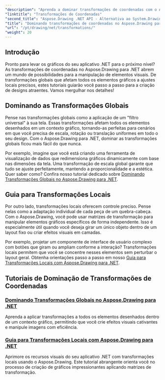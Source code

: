 ```yaml
---
"description": "Aprenda a dominar transformações de coordenadas com o Aspose.Drawing para .NET. Descubra como implementar transformações globais e locais para obter excelência visual."
"linktitle": "Transformações de Coordenadas"
"second_title": "Aspose.Drawing .NET API - Alternativa ao System.Drawing.Common"
"title": "Dominando transformações de coordenadas no Aspose.Drawing para .NET"
"url": "/pt/drawing/net/transformations/"
"weight": 20
---
```


## Introdução

Pronto para levar os gráficos do seu aplicativo .NET para o próximo nível? As transformações de coordenadas no Aspose.Drawing para .NET abrem um mundo de possibilidades para a manipulação de elementos visuais. De transformações globais que afetam todos os elementos gráficos a ajustes locais precisos, estes tutoriais guiarão você passo a passo para a criação de designs atraentes. Vamos mergulhar nos detalhes!

## Dominando as Transformações Globais

Pense nas transformações globais como a aplicação de um "filtro universal" à sua tela. Essas transformações afetam todos os elementos desenhados em um contexto gráfico, tornando-as perfeitas para cenários em que você precisa de escala, rotação ou translação uniformes em todo o seu design. Com o Aspose.Drawing para .NET, dominar as transformações globais ficou mais fácil do que nunca.

Por exemplo, imagine que você está criando uma ferramenta de visualização de dados que redimensiona gráficos dinamicamente com base nas dimensões da tela. Uma transformação de escala global garante que tudo se ajuste perfeitamente, mantendo a proporcionalidade e a estética. Quer saber como? Confira nosso tutorial dedicado sobre [Dominando Transformações Globais no Aspose.Drawing para .NET](./mastering-global-transformations/).

## Guia para Transformações Locais

Por outro lado, transformações locais oferecem controle preciso. Pense nelas como a adaptação individual de cada peça de um quebra-cabeça. Com o Aspose.Drawing, você pode usar matrizes de transformação para manipular elementos gráficos específicos de forma independente. Isso é especialmente útil quando você deseja girar um único objeto dentro de um layout fixo ou criar efeitos visuais em camadas.

Por exemplo, projetar um componente de interface de usuário complexo com botões que giram ou ampliam conforme a interação? Transformações locais permitem que você se concentre nesses elementos sem perturbar o layout geral. Obtenha orientações passo a passo em nosso [Guia para Transformações Locais com Aspose.Drawing para .NET](./guide-to-local-transformation/).

## Tutoriais de Dominação de Transformações de Coordenadas
### [Dominando Transformações Globais no Aspose.Drawing para .NET](./mastering-global-transformations/)
Aprenda a aplicar transformações a todos os elementos desenhados dentro de um contexto gráfico, permitindo que você crie efeitos visuais cativantes e manipule imagens com eficiência.
### [Guia para Transformações Locais com Aspose.Drawing para .NET](./guide-to-local-transformation/)
Aprimore os recursos visuais do seu aplicativo .NET com transformações locais usando o Aspose.Drawing. Este tutorial abrangente orienta você no processo de criação de gráficos impressionantes aplicando matrizes de transformação.